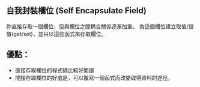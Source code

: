 ## 自我封裝欄位 (Self Encapsulate Field)

你直接存取一個欄位，但與欄位之間耦合關係逐漸加重。
為這個欄位建立取值/設值(get/set)，並只以這些函式來存取欄位。

## 優點：
* 直接存取欄位的程式碼比較好閱讀
* 間接存取欄位的好處是，可以覆寫一個函式而改變取得資料的途徑。




